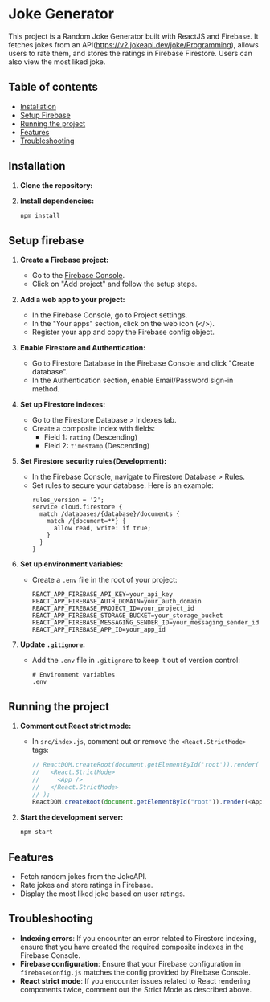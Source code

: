 # Joke Generator

This project is a Random Joke Generator built with ReactJS and Firebase. It fetches jokes from an API(https://v2.jokeapi.dev/joke/Programming), allows users to rate them, and stores the ratings in Firebase Firestore. Users can also view the most liked joke.

## Table of contents

- [Installation](#installation)
- [Setup Firebase](#setup-firebase)
- [Running the project](#running-the-project)
- [Features](#features)
- [Troubleshooting](#troubleshooting)

## Installation

1. **Clone the repository:**

2. **Install dependencies:**
   ```bash
   npm install
   ```

## Setup firebase

1. **Create a Firebase project:**

   - Go to the [Firebase Console](https://console.firebase.google.com/).
   - Click on "Add project" and follow the setup steps.

2. **Add a web app to your project:**

   - In the Firebase Console, go to Project settings.
   - In the "Your apps" section, click on the web icon (</>).
   - Register your app and copy the Firebase config object.

3. **Enable Firestore and Authentication:**

   - Go to Firestore Database in the Firebase Console and click "Create database".
   - In the Authentication section, enable Email/Password sign-in method.

4. **Set up Firestore indexes:**

   - Go to the Firestore Database > Indexes tab.
   - Create a composite index with fields:
     - Field 1: `rating` (Descending)
     - Field 2: `timestamp` (Descending)

5. **Set Firestore security rules(Development):**

   - In the Firebase Console, navigate to Firestore Database > Rules.
   - Set rules to secure your database. Here is an example:
     ```plaintext
     rules_version = '2';
     service cloud.firestore {
       match /databases/{database}/documents {
         match /{document=**} {
           allow read, write: if true;
         }
       }
     }
     ```

6. **Set up environment variables:**

   - Create a `.env` file in the root of your project:
     ```env
     REACT_APP_FIREBASE_API_KEY=your_api_key
     REACT_APP_FIREBASE_AUTH_DOMAIN=your_auth_domain
     REACT_APP_FIREBASE_PROJECT_ID=your_project_id
     REACT_APP_FIREBASE_STORAGE_BUCKET=your_storage_bucket
     REACT_APP_FIREBASE_MESSAGING_SENDER_ID=your_messaging_sender_id
     REACT_APP_FIREBASE_APP_ID=your_app_id
     ```

7. **Update `.gitignore`:**
   - Add the `.env` file in `.gitignore` to keep it out of version control:
     ```plaintext
     # Environment variables
     .env
     ```

## Running the project

1. **Comment out React strict mode:**

   - In `src/index.js`, comment out or remove the `<React.StrictMode>` tags:
     ```javascript
     // ReactDOM.createRoot(document.getElementById('root')).render(
     //   <React.StrictMode>
     //     <App />
     //   </React.StrictMode>
     // );
     ReactDOM.createRoot(document.getElementById("root")).render(<App />);
     ```

2. **Start the development server:**
   ```bash
   npm start
   ```

## Features

- Fetch random jokes from the JokeAPI.
- Rate jokes and store ratings in Firebase.
- Display the most liked joke based on user ratings.

## Troubleshooting

- **Indexing errors**: If you encounter an error related to Firestore indexing, ensure that you have created the required composite indexes in the Firebase Console.
- **Firebase configuration**: Ensure that your Firebase configuration in `firebaseConfig.js` matches the config provided by Firebase Console.
- **React strict mode**: If you encounter issues related to React rendering components twice, comment out the Strict Mode as described above.
